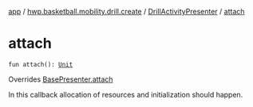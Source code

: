 [app](../../index.md) / [hwp.basketball.mobility.drill.create](../index.md) / [DrillActivityPresenter](index.md) / [attach](.)

# attach

`fun attach(): `[`Unit`](https://kotlinlang.org/api/latest/jvm/stdlib/kotlin/-unit/index.html)

Overrides [BasePresenter.attach](../../hwp.basketball.mobility/-base-presenter/attach.md)

In this callback allocation of resources and initialization should happen.

